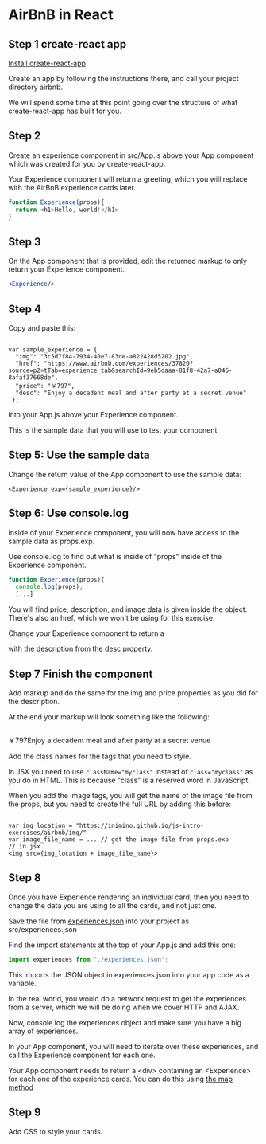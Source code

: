# AirBnB in React

## Step 1 create-react app

[Install create-react-app](https://github.com/facebookincubator/create-react-app)

Create an app by following the instructions there, and call your 
project directory airbnb.

We will spend some time at this point going over the structure of what 
create-react-app has built for you.

## Step 2

Create an experience component in src/App.js above your App component which was created for you by create-react-app.

Your Experience component will return a greeting, which you will replace with the AirBnB experience cards later.

```js
function Experience(props){
  return <h1>Hello, world!</h1>
}
```

## Step 3

On the App component that is provided, edit the returned markup to only return your Experience component.

```jsx
<Experience/>
```

## Step 4

Copy and paste this: 

<pre><code>
var sample_experience = {
  "img": "3c5d7f84-7934-40e7-83de-a822428d5202.jpg",
  "href": "https://www.airbnb.com/experiences/37820?source=p2&currentTab=experience_tab&searchId=9eb5daaa-81f8-42a7-a046-8afaf37668de",
  "price": "￥797",
  "desc": "Enjoy a decadent meal and after party at a secret venue"
 };
</code></pre>

into your App.js above your Experience component.

This is the sample data that you will use to test your component.

## Step 5: Use the sample data

Change the return value of the App component to use the sample data:

```
<Experience exp={sample_experience}/>
```

## Step 6: Use console.log

Inside of your Experience component, you will now have access to the sample data as props.exp.

Use console.log to find out what is inside of "props" inside 
of the Experience component.

```js
function Experience(props){
  console.log(props);
  [...]
```

You will find price, description, and image data is given inside the 
object. There's also an href, which we won't be using for this exercise.

Change your Experience component to return a <p> with the description 
from the desc property.

## Step 7 Finish the component

Add markup and do the same for the img and price properties as you did 
for the description.

At the end your markup will look something like the following:

<div>
  <p><img/></p>
  <p><span>￥797</span><span>Enjoy a decadent meal and after party at a secret venue</span></p>
</div>

Add the class names for the tags that you need to style.

In JSX you need to use <code>className="myclass"</code> instead of <code>class="myclass"</code> as you do in HTML. This is because "class" is a reserved word in JavaScript.

When you add the image tags, you will get the name of the image file from the props, but you need to create the full URL by adding this before:

<pre><code>
var img_location = "https://inimino.github.io/js-intro-exercises/airbnb/img/"
var image_file_name = ... // get the image file from props.exp
// in jsx
&lt;img src={img_location + image_file_name}>
</code></pre>

## Step 8

Once you have Experience rendering an individual card, then you need to 
change the data you are using to all the cards, and not just one.

Save the file from 
[experiences.json](https://inimino.github.io/js-intro-exercises/airbnb/experiences.json)
into your project as src/experiences.json

Find the import statements at the top of your App.js and add this one:

```js
import experiences from "./experiences.json";
```

This imports the JSON object in experiences.json into your app code as a 
variable.

In the real world, you would do a network request to get the experiences 
from a server, which we will be doing when we cover HTTP and AJAX.

Now, console.log the experiences object and make sure you have a big 
array of experiences.

In your App component, you will need to iterate over these experiences, 
and call the Experience component for each one.

Your App component needs to return a &lt;div> containing an 
&lt;Experience> for each one of the experience cards. You can do this 
using [the map 
method](https://developer.mozilla.org/en-US/docs/Web/JavaScript/Reference/Global_Objects/Array/map)

## Step 9

Add CSS to style your cards.

